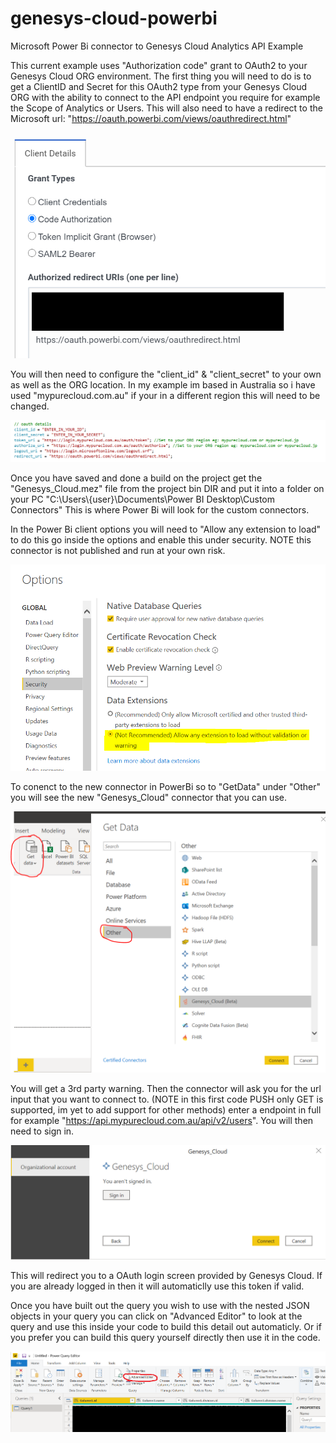 # genesys-cloud-powerbi
Microsoft Power Bi connector to Genesys Cloud Analytics API Example

This current example uses "Authorization code" grant to OAuth2 to your Genesys Cloud ORG environment. The first thing you will need to do is to get a ClientID and Secret for this OAuth2 type from your Genesys Cloud ORG with the ability to connect to the API endpoint you require for example the Scope of Analytics or Users. This will also need to have a redirect to the Microsoft url: "https://oauth.powerbi.com/views/oauthredirect.html"

![](/docs/images/screenShot1.png?raw=true)

You will then need to configure the "client_id" & "client_secret" to your own as well as the ORG location. In my example im based in Australia so i have used "mypurecloud.com.au" if your in a different region this will need to be changed.

![](/docs/images/screenShot2.png?raw=true)

Once you have saved and done a build on the project get the "Genesys_Cloud.mez" file from the project bin DIR and put it into a folder on your PC "C:\Users\\{user}\Documents\Power BI Desktop\Custom Connectors" This is where Power Bi will look for the custom connectors.

In the Power Bi client options you will need to "Allow any extension to load" to do this go inside the options and enable this under security. NOTE this connector is not published and run at your own risk.

![](/docs/images/screenShot3.png?raw=true)

To conenct to the new connector in PowerBi so to "GetData" under "Other" you will see the new "Genesys_Cloud" connector that you can use.

![](/docs/images/screenShot4.png?raw=true)

You will get a 3rd party warning. Then the connector will ask you for the url input that you want to connect to. (NOTE in this first code PUSH only GET is supported, im yet to add support for other methods) enter a endpoint in full for example "https://api.mypurecloud.com.au/api/v2/users". You will then need to sign in.

![](/docs/images/screenShot5.png?raw=true)

This will redirect you to a OAuth login screen provided by Genesys Cloud. If you are already logged in then it will automaticlly use this token if valid.

Once you have built out the query you wish to use with the nested JSON objects in your query you can click on "Advanced Editor" to look at the query and use this inside your code to build this detail out automaticly. Or if you prefer you can build this query yourself directly then use it in the code.

![](/docs/images/screenShot6.png?raw=true)